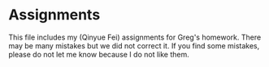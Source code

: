 # Assignments

This file includes my (Qinyue Fei) assignments for Greg's homework. There may be many mistakes but we did not correct it. If you find some 
mistakes, please do not let me know because I do not like them.
